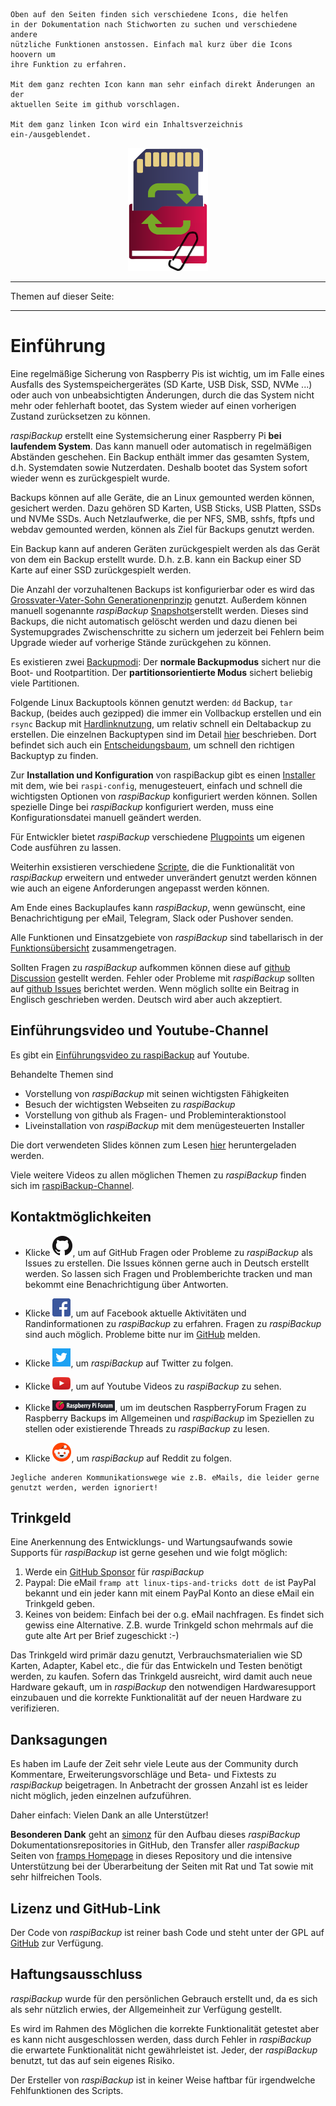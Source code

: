 
``` admonish info title="Nutzungshinweise"
Oben auf den Seiten finden sich verschiedene Icons, die helfen
in der Dokumentation nach Stichworten zu suchen und verschiedene andere
nützliche Funktionen anstossen. Einfach mal kurz über die Icons hoovern um
ihre Funktion zu erfahren.

Mit dem ganz rechten Icon kann man sehr einfach direkt Änderungen an der
aktuellen Seite im github vorschlagen.

Mit dem ganz linken Icon wird ein Inhaltsverzeichnis ein-/ausgeblendet.
```

<center>     <!-- The blank line before the image definition is required! -->

![Icon](images/icons/Icon_rot_blau_final_128.png)
</center>

---

Themen auf dieser Seite:

<!-- toc -->

---

# Einführung 

Eine regelmäßige Sicherung von Raspberry Pis ist wichtig, um im Falle eines
Ausfalls des Systemspeichergerätes (SD Karte, USB Disk, SSD, NVMe ...) oder auch von
unbeabsichtigten Änderungen, durch die das System nicht mehr oder fehlerhaft bootet,
das System wieder auf einen vorherigen Zustand zurücksetzen zu können.

*raspiBackup* erstellt eine Systemsicherung einer Raspberry Pi **bei laufendem System**.
Das kann manuell oder automatisch in regelmäßigen Abständen geschehen.
Ein Backup enthält immer das gesamten System, d.h. Systemdaten sowie Nutzerdaten.
Deshalb bootet das System sofort wieder wenn es zurückgespielt wurde.

Backups können auf alle Geräte, die an Linux gemounted werden können, gesichert
werden. Dazu gehören SD Karten, USB Sticks, USB Platten, SSDs und NVMe SSDs.
Auch Netzlaufwerke, die per NFS, SMB, sshfs, ftpfs und webdav gemounted werden,
können als Ziel für Backups genutzt werden.

Ein Backup kann auf anderen Geräten zurückgespielt werden als das Gerät von
dem ein Backup erstellt wurde. D.h. z.B. kann ein Backup einer SD Karte auf
einer SSD zurückgespielt werden.

Die Anzahl der vorzuhaltenen Backups ist konfigurierbar oder es wird das
[Grossvater-Vater-Sohn Generationenprinzip](https://www.framp.de/raspiBackupDoc/de/smart-recycle.md) genutzt.
Außerdem können manuell sogenannte *raspiBackup* [Snapshots](snapshots.md)erstellt werden. Dieses sind Backups, die
nicht automatisch gelöscht werden und dazu dienen bei Systemupgrades Zwischenschritte zu sichern
um jederzeit bei Fehlern beim Upgrade wieder auf vorherige Stände zurückgehen zu können.

Es existieren zwei [Backupmodi](normal-or-partition-backup.md):
Der **normale Backupmodus** sichert nur die Boot- und Rootpartition.
Der **partitionsorientierte Modus** sichert beliebig viele Partitionen.

Folgende Linux Backuptools können genutzt werden: `dd` Backup, `tar` Backup, (beides auch gezipped)
die immer ein Vollbackup erstellen
und ein `rsync` Backup mit [Hardlinknutzung](how-do-hardlinks-work-with-rsync.md),
um relativ schnell ein Deltabackup zu erstellen.
Die einzelnen Backuptypen sind im Detail [hier](backuptypes.md) beschrieben.
Dort befindet sich auch ein [Entscheidungsbaum](backuptypes.md#decisiontree),
um schnell den richtigen Backuptyp zu finden.

Zur **Installation und Konfiguration** von raspiBackup gibt es einen
[Installer](installation-in-5-minutes.md) mit dem,
wie bei `raspi-config`, menugesteuert, einfach und schnell die wichtigsten
Optionen von *raspiBackup* konfiguriert werden können.
Sollen spezielle Dinge bei *raspiBackup* konfiguriert werden,
muss eine Konfigurationsdatei manuell geändert werden.

Für Entwickler bietet *raspiBackup* verschiedene [Plugpoints](hooks-for-own-scripts.md)
um eigenen Code ausführen zu lassen.

Weiterhin exsistieren verschiedene [Scripte](https://github.com/framps/raspiBackup/tree/master/helper),
die die Funktionalität von *raspiBackup* erweitern und entweder unverändert genutzt werden können
wie auch an eigene Anforderungen angepasst werden können.

Am Ende eines Backuplaufes kann *raspiBackup*, wenn gewünscht, eine Benachrichtigung per eMail,
Telegram, Slack oder Pushover senden.

Alle Funktionen und Einsatzgebiete von *raspiBackup* sind tabellarisch in der
[Funktionsübersicht](function-overview.md) zusammengetragen.

Sollten Fragen zu *raspiBackup* aufkommen können diese auf [github Discussion](https://github.com/framps/raspiBackup/discussions) gestellt werden.
Fehler oder Probleme mit *raspiBackup* sollten auf
[github Issues](https://github.com/framps/raspiBackup/issues) berichtet werden.
Wenn möglich sollte ein Beitrag in Englisch geschrieben werden. Deutsch
wird aber auch akzeptiert.

## Einführungsvideo und Youtube-Channel

Es gibt ein [Einführungsvideo zu raspiBackup](https://youtu.be/PuK_FNK674s) auf Youtube.

Behandelte Themen sind

  * Vorstellung von *raspiBackup* mit seinen wichtigsten Fähigkeiten
  * Besuch der wichtigsten Webseiten zu *raspiBackup*
  * Vorstellung von github als Fragen- und Probleminteraktionstool
  * Liveinstallation von *raspiBackup* mit dem menügesteuerten Installer

Die dort verwendeten Slides können zum Lesen [hier](https://raspibackup.linux-tips-and-tricks.de/wp-content/uploads/simple-file-list/raspiBackup_de.pdf) heruntergeladen werden.

Viele weitere Videos zu allen möglichen Themen zu *raspiBackup* finden sich im [raspiBackup-Channel](https://www.youtube.com/@raspiBackup).

<a name="kontakt"></a>
## Kontaktmöglichkeiten

* Klicke [![GitHub](images/icons/GitHub-Mark-32px.png)](https://github.com/framps/raspiBackup/issues),
  um auf GitHub Fragen oder Probleme zu *raspiBackup* als Issues zu erstellen.
  Die Issues können gerne auch in Deutsch erstellt werden.
  So lassen sich Fragen und Problemberichte tracken und man bekommt eine Benachrichtigung über Antworten.

* Klicke [![Facebook](images/icons/FB-f-Logo__blue_29.png)](https://www.facebook.com/raspiBackup/),
  um auf Facebook aktuelle Aktivitäten und Randinformationen zu *raspiBackup* zu erfahren.
  Fragen zu *raspiBackup* sind auch möglich. Probleme bitte nur im [GitHub](https://github.com/framps/raspiBackup/issues) melden.

* Klicke [![Twitter](images/icons/Twitter-f-Logo__blue_29.png)](https://www.twitter.com/linuxframp),
  um *raspiBackup* auf Twitter zu folgen.

* Klicke [![Youtube](images/icons/Youtube.png)](https://www.youtube.com/channel/UCnFHtfMXVpWy6mzMazqyINg),
  um auf Youtube Videos zu *raspiBackup* zu sehen.

* Klicke [![RaspberryForum](images/icons/RaspberryForumSmall.png)](https://forum-raspberrypi.de/forum/board/153-backup/),
  um im deutschen RaspberryForum Fragen zu Raspberry Backups im Allgemeinen und *raspiBackup* im Speziellen zu stellen oder existierende Threads zu *raspiBackup* zu lesen.

* Klicke [![Reddit](images/icons/reddit-icon.png)](https://www.reddit.com/r/raspiBackup/),
  um *raspiBackup* auf Reddit zu folgen.

``` admonish info title="Hinweis"
Jegliche anderen Kommunikationswege wie z.B. eMails, die leider gerne genutzt werden, werden ignoriert!
```

<a name="donation"></a>
## Trinkgeld

Eine Anerkennung des Entwicklungs- und Wartungsaufwands sowie Supports für
*raspiBackup* ist gerne gesehen und wie folgt möglich:

1. Werde ein [GitHub Sponsor](https://github.com/sponsors/framps) für *raspiBackup*
2. Paypal: Die eMail `framp att linux-tips-and-tricks dott de` ist PayPal bekannt
   und ein jeder kann mit einem PayPal Konto an diese eMail ein Trinkgeld geben.
3. Keines von beidem: Einfach bei der o.g. eMail nachfragen. Es findet sich
   gewiss eine Alternative. Z.B. wurde Trinkgeld schon mehrmals auf die
   gute alte Art per Brief zugeschickt :-)

Das Trinkgeld wird primär dazu genutzt, Verbrauchsmaterialien wie SD Karten, Adapter, Kabel etc.,
die für das Entwickeln und Testen benötigt werden, zu kaufen. Sofern das Trinkgeld ausreicht,
wird damit auch neue Hardware gekauft, um in *raspiBackup* den notwendigen
Hardwaresupport einzubauen und die korrekte Funktionalität
auf der neuen Hardware zu verifizieren.

## Danksagungen

Es haben im Laufe der Zeit sehr viele Leute aus der Community durch Kommentare,
Erweiterungsvorschläge und Beta- und Fixtests zu *raspiBackup* beigetragen.
In Anbetracht der grossen Anzahl ist es leider nicht möglich, jeden einzelnen aufzuführen.

Daher einfach: Vielen Dank an alle Unterstützer!

**Besonderen Dank** geht an [simonz](https://github.com/rpi-simonz) für den Aufbau
dieses *raspiBackup* Dokumentationsrepositories in GitHub, den Transfer aller
*raspiBackup* Seiten von [framps Homepage](https://www.linux-tips-and-tricks.de)
in dieses Repository und die intensive Unterstützung bei der Überarbeitung
der Seiten mit Rat und Tat sowie mit sehr hilfreichen Tools.

## Lizenz und GitHub-Link

Der Code von *raspiBackup* ist reiner bash Code und steht unter der GPL auf [GitHub](https://github.com/framps/raspiBackup) zur Verfügung.


## Haftungsausschluss

*raspiBackup* wurde für den persönlichen Gebrauch erstellt und, da es sich als sehr nützlich erwies,
der Allgemeinheit zur Verfügung gestellt.

Es wird im Rahmen des Möglichen die korrekte Funktionalität getestet
aber es kann nicht ausgeschlossen werden, dass durch Fehler in
*raspiBackup* die erwartete Funktionalität nicht gewährleistet ist.
Jeder, der *raspiBackup* benutzt, tut das auf sein eigenes Risiko.

Der Ersteller von *raspiBackup* ist in keiner Weise haftbar für
irgendwelche Fehlfunktionen des Scripts.

[.source]: https://www.linux-tips-and-tricks.de/de/raspibackup
[.source]: https://www.linux-tips-and-tricks.de/en/backup
[.source]: https://linux-tips-and-tricks.de/de/trinkgeld
[.status]: rst
